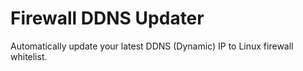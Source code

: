 # Firewall DDNS Updater
Automatically update your latest DDNS (Dynamic) IP to Linux firewall whitelist.
